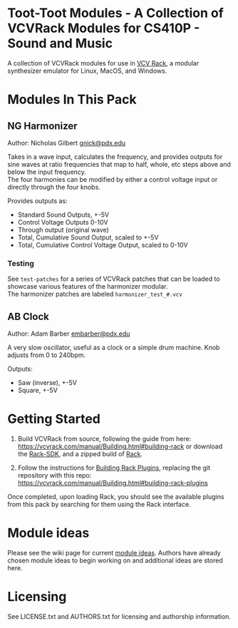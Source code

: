 # Toot-Toot Modules - A Collection of VCVRack Modules for CS410P - Sound and Music

A collection of VCVRack modules for use in [VCV Rack](https://vcvrack.com/), a modular synthesizer emulator for Linux, MacOS, and Windows.

# Modules In This Pack

## NG Harmonizer
Author: Nicholas Gilbert <gnick@pdx.edu>

Takes in a wave input, calculates the frequency, and provides outputs for sine waves at ratio frequencies that map to half, whole, etc steps above and below the input frequency.    
The four harmonies can be modified by either a control voltage input or directly through the four knobs.

Provides outputs as:
- Standard Sound Outputs, +-5V
- Control Voltage Outputs 0-10V
- Through output (original wave)
- Total, Cumulative Sound Output, scaled to +-5V
- Total, Cumulative Control Voltage Output, scaled to 0-10V

### Testing

See `test-patches` for a series of VCVRack patches that can be loaded to showcase various features of the harmonizer modular.    
The harmonizer patches are labeled `harmonizer_test_#.vcv`

## AB Clock
Author: Adam Barber <embarber@pdx.edu>

A very slow oscillator, useful as a clock or a simple drum machine. Knob adjusts from 0 to 240bpm.

Outputs:
- Saw (inverse), +-5V
- Square, +-5V

# Getting Started

1. Build VCVRack from source, following the guide from here: https://vcvrack.com/manual/Building.html#building-rack or download the [Rack-SDK](https://github.com/VCVRack/Rack/issues/258#issuecomment-405119759), and a zipped build of [Rack](https://vcvrack.com/).

2. Follow the instructions for [Building Rack Plugins](https://vcvrack.com/manual/Building.html#building-rack-plugins), replacing the git repository with this repo: https://vcvrack.com/manual/Building.html#building-rack-plugins

Once completed, upon loading Rack, you should see the available plugins from this pack by searching for them using the Rack interface.

# Module ideas

Please see the wiki page for current [module ideas](https://github.com/toot-toot-modules/toot-toot-modules/wiki/Module-Ideas).
Authors have already chosen module ideas to begin working on
and additional ideas are stored here.

# Licensing

See LICENSE.txt and AUTHORS.txt for licensing and authorship information.
